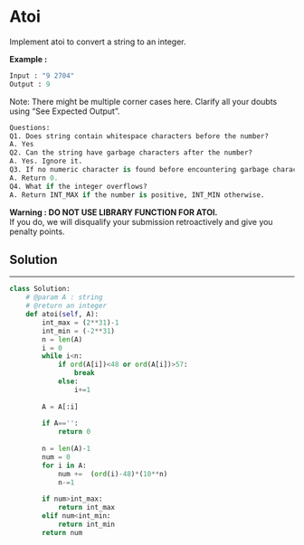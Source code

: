 <h1>Atoi</h1>

<p>Implement atoi to convert a string to an integer.

<b>Example :</b>
<br>

```python
Input : "9 2704"
Output : 9
```

Note: There might be multiple corner cases here. Clarify all your doubts using “See Expected Output”.

```python
Questions: 
Q1. Does string contain whitespace characters before the number?
A. Yes 
Q2. Can the string have garbage characters after the number?
A. Yes. Ignore it. 
Q3. If no numeric character is found before encountering garbage characters, what should I do?
A. Return 0. 
Q4. What if the integer overflows?
A. Return INT_MAX if the number is positive, INT_MIN otherwise. 
```

<b>Warning : DO NOT USE LIBRARY FUNCTION FOR ATOI.</b><br>
If you do, we will disqualify your submission retroactively and give you penalty points.

</p>
<h2>Solution</h2>

***

```python
class Solution:
    # @param A : string
    # @return an integer
    def atoi(self, A):
        int_max = (2**31)-1
        int_min = (-2**31)
        n = len(A)
        i = 0
        while i<n:
            if ord(A[i])<48 or ord(A[i])>57:
                break
            else:
                i+=1
                
        A = A[:i]
        
        if A=='':
            return 0
        
        n = len(A)-1
        num = 0
        for i in A:
            num +=  (ord(i)-48)*(10**n)
            n-=1
            
        if num>int_max:
            return int_max
        elif num<int_min:
            return int_min
        return num

```